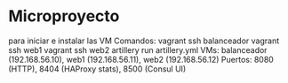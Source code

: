 # Microproyecto
para iniciar e instalar las VM 
Comandos:
vagrant ssh balanceador
vagrant ssh web1
vagrant ssh web2
artillery run artillery.yml
VMs: balanceador (192.168.56.10), web1 (192.168.56.11), web2 (192.168.56.12)
Puertos: 8080 (HTTP), 8404 (HAProxy stats), 8500 (Consul UI)

